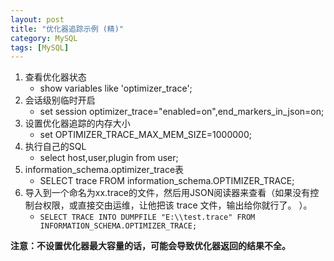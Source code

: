 ```yaml
---
layout: post
title: "优化器追踪示例 (精)"
category: MySQL
tags: [MySQL]
---
```


1. 查看优化器状态
   - show variables like 'optimizer_trace';
2. 会话级别临时开启
   - set session optimizer_trace="enabled=on",end_markers_in_json=on;
3. 设置优化器追踪的内存大小
   - set OPTIMIZER_TRACE_MAX_MEM_SIZE=1000000;
4. 执行自己的SQL
   - select host,user,plugin from user;
5. information_schema.optimizer_trace表
   - SELECT trace FROM information_schema.OPTIMIZER_TRACE;
6. 导入到一个命名为xx.trace的文件，然后用JSON阅读器来查看（如果没有控制台权限，或直接交由运维，让他把该 trace 文件，输出给你就行了。 ）。
   - `SELECT TRACE INTO DUMPFILE "E:\\test.trace" FROM INFORMATION_SCHEMA.OPTIMIZER_TRACE;`

**注意：不设置优化器最大容量的话，可能会导致优化器返回的结果不全。**